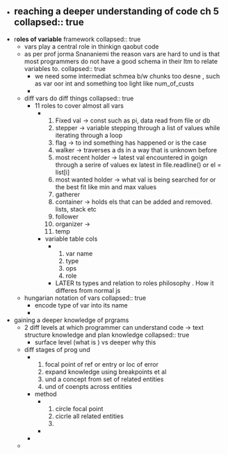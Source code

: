 - reaching a deeper understanding of code ch 5
  collapsed:: true
	-
- r**oles of variable** framework
  collapsed:: true
	- vars play a central role in thinkign qaobut code
	- as per prof jorma Snananiemi the reason vars are hard to und is that most programmers do not have a good schema in their ltm to relate variables to.
	  collapsed:: true
		- we need some intermediat schmea b/w  chunks too desne , such as var oor int and something too  light like num_of_custs
		-
	- diff vars do diff things
	  collapsed:: true
		- 11 roles to cover almost all vars
			- 1. Fixed val -> const such as pi, data read from file or db
			  2. stepper -> variable stepping through a list of values while iterating through a loop
			  3. flag -> to ind something has happened or is the case
			  4. walker -> traverses a ds in a way that is unknown before
			  5. most recent holder -> latest val encountered in goign through a serire of values ex latest in file.readline() or el = list[i]
			  6. most wanted holder -> what val is being searched for or the best fit like min and max values
			  7. gatherer 
			  8. container -> holds els that can be added and removed. lists, stack etc 
			  9. follower
			  10. organizer -> 
			  11. temp
			- variable table cols
				- 1. var name
				  2. type
				  3. ops
				  4. role
				- LATER ts types and relation to roles philosophy . How it differes from normal js
	- hungarian notation of vars
	  collapsed:: true
		- encode type of var into its name
		-
- gaining a deeper knowledge of prgrams
	- 2 diff levels at which programmer can understand code -> text structure knowledge and plan knowledge
	  collapsed:: true
		- surface level (what is ) vs deeper why this
	- diff stages of prog und
		- 1. focal point of ref or entry or loc of error
		  2. expand knowledge using breakpoints et al
		  3. und a concept from set of related entities 
		  4. und of coenpts across entities
		- method
			- 1. circle focal point
			  2. cicrle all related entities
			  3.
			-
		-
	-